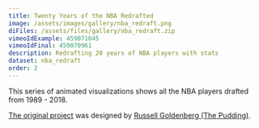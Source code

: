 ```yaml
---
title: Twenty Years of the NBA Redrafted
image: /assets/images/gallery/nba_redraft.png
diFiles: /assets/files/gallery/nba_redraft.zip
vimeoIdExample: 459071045
vimeoIdFinal: 459070961
description: Redrafting 20 years of NBA players with stats
dataset: nba_redraft
order: 2
---
```


This series of animated visualizations shows all the NBA players drafted from 1989 - 2018.


[The original project](https://pudding.cool/2017/03/redraft/) was designed by [Russell Goldenberg (The Pudding)](https://pudding.cool/).